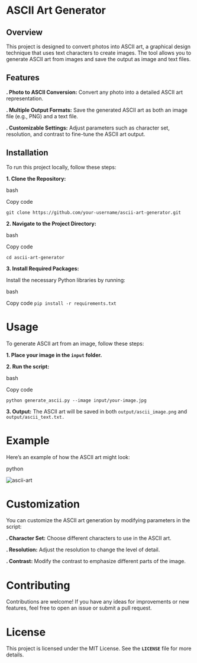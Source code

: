 # ASCII Art Generator

## Overview
This project is designed to convert photos into ASCII art, a graphical design technique that uses text characters to create images. The tool allows you to generate ASCII art from images and save the output as image and text files.

## Features
**. Photo to ASCII Conversion:** Convert any photo into a detailed ASCII art representation.

**. Multiple Output Formats:** Save the generated ASCII art as both an image file (e.g., PNG) and a text file.

**. Customizable Settings:** Adjust parameters such as character set, resolution, and contrast to fine-tune the ASCII art output.

## Installation
To run this project locally, follow these steps:

**1. Clone the Repository:**

bash

Copy code

`git clone https://github.com/your-username/ascii-art-generator.git`

**2. Navigate to the Project Directory:**

bash

Copy code

`cd ascii-art-generator`

**3. Install Required Packages:**

Install the necessary Python libraries by running:

bash

Copy code
`pip install -r requirements.txt`

#  Usage
To generate ASCII art from an image, follow these steps:

**1. Place your image in the `input` folder.**

**2. Run the script:**

bash

Copy code

`python generate_ascii.py --image input/your-image.jpg`

**3. Output:** The ASCII art will be saved in both `output/ascii_image.png` and `output/ascii_text.txt.`

# Example
Here’s an example of how the ASCII art might look:

python

![ascii-art](https://github.com/user-attachments/assets/18e2e6d7-097a-456e-9d98-d2774fb0666d)


# Customization
You can customize the ASCII art generation by modifying parameters in the script:

**. Character Set:** Choose different characters to use in the ASCII art.

**. Resolution:** Adjust the resolution to change the level of detail.

**. Contrast:** Modify the contrast to emphasize different parts of the image.

# Contributing
Contributions are welcome! If you have any ideas for improvements or new features, feel free to open an issue or submit a pull request.

# License
This project is licensed under the MIT License. See the **`LICENSE`** file for more details.

